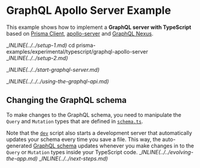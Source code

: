 # GraphQL Apollo Server Example

This example shows how to implement a **GraphQL server with TypeScript** based on  [Prisma Client](https://github.com/prisma/prisma2/blob/master/docs/prisma-client-js/api.md), [apollo-server](https://www.apollographql.com/docs/apollo-server/) and [GraphQL Nexus](https://nexus.js.org/).

__INLINE(../../_setup-1.md)__
cd prisma-examples/experimental/typescript/graphql-apollo-server
__INLINE(../../_setup-2.md)__

__INLINE(../../_start-graphql-server.md)__

__INLINE(../../../_using-the-graphql-api.md)__

## Changing the GraphQL schema

To make changes to the GraphQL schema, you need to manipulate the `Query` and `Mutation` types that are defined in [`schema.ts`](./src/schema.ts). 

Note that the [`dev`](./package.json#L6) script also starts a development server that automatically updates your schema every time you save a file. This way, the auto-generated [GraphQL schema](./schema.graphql) updates whenever you make changes in to the `Query` or `Mutation` types inside your TypeScript code.
__INLINE(../../_evolving-the-app.md)__
__INLINE(../../_next-steps.md)__